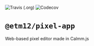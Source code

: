 
![Travis (.org)](https://img.shields.io/travis/etm12/pixel-app.svg?style=for-the-badge)
![Codecov](https://img.shields.io/codecov/c/github/etm12/pixel-app.svg?style=for-the-badge)

# `@etm12/pixel-app`

Web-based pixel editor made in Calmm.js
